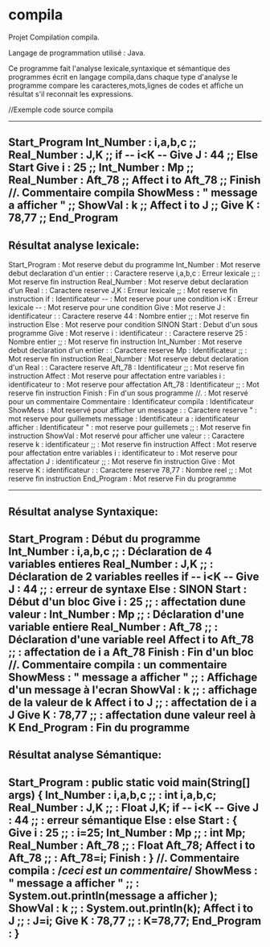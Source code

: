 # compila
Projet Compilation compila.

Langage de programmation utilisé : Java.

Ce programme fait l'analyse lexicale,syntaxique et sémantique des programmes écrit en langage compila,dans chaque type d'analyse le programme compare les caracteres,mots,lignes de codes et affiche un résultat s'il reconnait les expressions.

//Exemple code source compila

---------------------------------
Start_Program
Int_Number : i,a,b,c ;;
Real_Number : J,K ;;
if -- i<K -- Give J : 44 ;;
Else
Start
Give i : 25 ;;
Int_Number : Mp ;;
Real_Number : Aft_78 ;;
Affect i to Aft_78 ;;
Finish
//. Commentaire compila
ShowMess : " message a afficher " ;;
ShowVal : k ;;
Affect i to J ;;
Give K : 78,77 ;;
End_Program
----------------------------------

Résultat analyse lexicale:
----------------------------------
Start_Program : Mot reserve debut du programme
Int_Number :  Mot reserve debut declaration d'un entier
: : Caractere reserve
i,a,b,c : Erreur lexicale
;; : Mot reserve fin instruction
Real_Number :  Mot reserve debut declaration d'un Real
: : Caractere reserve
J,K : Erreur lexicale
;; : Mot reserve fin instruction
if : Identificateur
-- : Mot reserve pour une condition
i<K : Erreur lexicale
-- : Mot reserve pour une condition
Give : Mot reserve
J : identificateur
: : Caractere reserve
44 : Nombre entier
;; : Mot reserve fin instruction
Else : Mot reserve pour condition SINON
Start : Debut d'un sous programme
Give : Mot reserve
i : identificateur
: : Caractere reserve
25 : Nombre entier
;; : Mot reserve fin instruction
Int_Number :  Mot reserve debut declaration d'un entier
: : Caractere reserve
Mp : Identificateur
;; : Mot reserve fin instruction
Real_Number :  Mot reserve debut declaration d'un Real
: : Caractere reserve
Aft_78 : Identificateur
;; : Mot reserve fin instruction
Affect : Mot reserve pour affectation entre variables
i : identificateur
to : Mot reserve pour affectation
Aft_78 : Identificateur
;; : Mot reserve fin instruction
Finish : Fin d'un sous programme
//. : Mot reservé pour un commentaire
Commentaire : Identificateur
compila : Identificateur
ShowMess : Mot reservé pour afficher un message
: : Caractere reserve
" : mot reserve pour guillemets
message : Identificateur
a : identificateur
afficher : Identificateur
" : mot reserve pour guillemets
;; : Mot reserve fin instruction
ShowVal : Mot reservé pour afficher une valeur
: : Caractere reserve
k : identificateur
;; : Mot reserve fin instruction
Affect : Mot reserve pour affectation entre variables
i : identificateur
to : Mot reserve pour affectation
J : identificateur
;; : Mot reserve fin instruction
Give : Mot reserve
K : identificateur
: : Caractere reserve
78,77 : Nombre reel
;; : Mot reserve fin instruction
End_Program : Mot reserve Fin du programme

----------------------------------
Résultat analyse Syntaxique:
----------------------------------
Start_Program : Début du programme
Int_Number : i,a,b,c ;; : Déclaration de 4 variables entieres
Real_Number : J,K ;; : Déclaration de 2 variables reelles
if -- i<K -- Give J : 44 ;; : erreur de syntaxe
Else : SINON
Start : Début d'un bloc
Give i : 25 ;; : affectation dune valeur :
Int_Number : Mp ;; : Déclaration d'une variable entiere
Real_Number : Aft_78 ;; : Déclaration d'une variable reel
Affect i to Aft_78 ;; : affectation de i a Aft_78
Finish : Fin d'un bloc
//. Commentaire compila : un commentaire
ShowMess : " message a afficher " ;; : Affichage d'un message à l'ecran
ShowVal : k ;; : affichage de la valeur de k
Affect i to J ;; : affectation de i a J
Give K : 78,77 ;; : affectation dune valeur reel à K
End_Program : Fin du programme
----------------------------------
Résultat analyse Sémantique:
----------------------------------
Start_Program : public static void main(String[] args) {
Int_Number : i,a,b,c ;; : int i,a,b,c;
Real_Number : J,K ;; : Float J,K;
if -- i<K -- Give J : 44 ;; : erreur sémantique
Else : else
Start : {
Give i : 25 ;; : i=25;
Int_Number : Mp ;; : int Mp;
Real_Number : Aft_78 ;; : Float Aft_78;
Affect i to Aft_78 ;; : Aft_78=i;
Finish : }
//. Commentaire compila : /*ceci est un commentaire*/
ShowMess : " message a afficher " ;; : System.out.println(message a afficher );
ShowVal : k ;; : System.out.println(k);
Affect i to J ;; : J=i;
Give K : 78,77 ;; : K=78,77;
End_Program : }
----------------------------------
